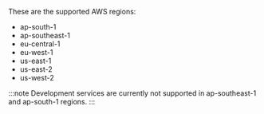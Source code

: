 These are the supported AWS regions:

- ap-south-1
- ap-southeast-1
- eu-central-1
- eu-west-1
- us-east-1
- us-east-2
- us-west-2

:::note
Development services are currently not supported in ap-southeast-1 and ap-south-1 regions.
:::
